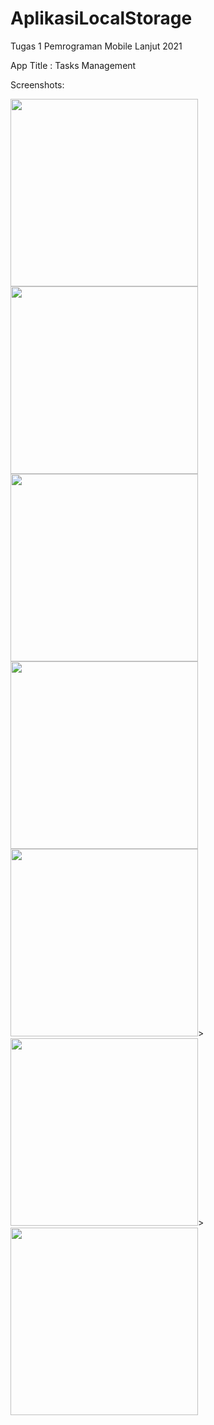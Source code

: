 # AplikasiLocalStorage
Tugas 1 Pemrograman Mobile Lanjut 2021

App Title : Tasks Management

Screenshots:

<img src="https://github.com/nyomanjyotisa/AplikasiLocalStorage/blob/main/app-screenshots/1.png" width=300px>
<img src="https://github.com/nyomanjyotisa/AplikasiLocalStorage/blob/main/app-screenshots/2.png" width=300px>
<img src="https://github.com/nyomanjyotisa/AplikasiLocalStorage/blob/main/app-screenshots/3.png" width=300px>
<img src="https://github.com/nyomanjyotisa/AplikasiLocalStorage/blob/main/app-screenshots/4.png" width=300px>
<img src="https://github.com/nyomanjyotisa/AplikasiLocalStorage/blob/main/app-screenshots/5.png" width=300px>>
<img src="https://github.com/nyomanjyotisa/AplikasiLocalStorage/blob/main/app-screenshots/6.png" width=300px>>
<img src="https://github.com/nyomanjyotisa/AplikasiLocalStorage/blob/main/app-screenshots/7.png" width=300px>
